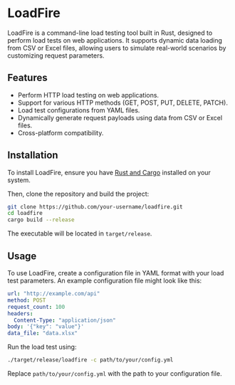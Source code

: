 # LoadFire

LoadFire is a command-line load testing tool built in Rust, designed to perform load tests on web applications. It supports dynamic data loading from CSV or Excel files, allowing users to simulate real-world scenarios by customizing request parameters.

## Features

- Perform HTTP load testing on web applications.
- Support for various HTTP methods (GET, POST, PUT, DELETE, PATCH).
- Load test configurations from YAML files.
- Dynamically generate request payloads using data from CSV or Excel files.
- Cross-platform compatibility.

## Installation

To install LoadFire, ensure you have [Rust and Cargo](https://www.rust-lang.org/tools/install) installed on your system.

Then, clone the repository and build the project:

```bash
git clone https://github.com/your-username/loadfire.git
cd loadfire
cargo build --release
```

The executable will be located in `target/release`.

## Usage

To use LoadFire, create a configuration file in YAML format with your load test parameters. An example configuration file might look like this:

```yaml
url: "http://example.com/api"
method: POST
request_count: 100
headers:
  Content-Type: "application/json"
body: '{"key": "value"}'
data_file: "data.xlsx"
```

Run the load test using:

```bash
./target/release/loadfire -c path/to/your/config.yml
```

Replace `path/to/your/config.yml` with the path to your configuration file.
